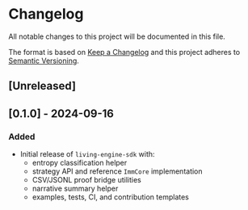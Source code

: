 # Changelog
All notable changes to this project will be documented in this file.

The format is based on [Keep a Changelog](https://keepachangelog.com/en/1.1.0/) and this
project adheres to [Semantic Versioning](https://semver.org/spec/v2.0.0.html).

## [Unreleased]

## [0.1.0] - 2024-09-16
### Added
- Initial release of `living-engine-sdk` with:
  - entropy classification helper
  - strategy API and reference `ImmCore` implementation
  - CSV/JSONL proof bridge utilities
  - narrative summary helper
  - examples, tests, CI, and contribution templates
